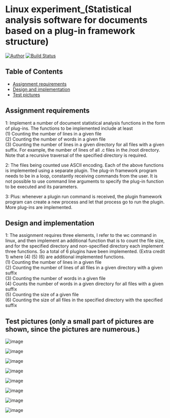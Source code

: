 # Linux experiment_(Statistical analysis software for documents based on a plug-in framework structure)
[![Author](https://img.shields.io/badge/Author-Frannie1020-blue.svg "Author")](https://Frannie1020.github.io "Author")
[![Build Status](https://travis-ci.com/JoeyBling/yilia-plus-demo.svg?branch=master)](https://github.com/Frannie1020/Linux-experiment)


## Table of Contents

- [Assignment requirements](#assignmentrequirements)
- [Design and implementation](#designandimplementation)
- [Test pictures](#Testpictures)



## Assignment requirements  
1: Implement a number of document statistical analysis functions in the form of plug-ins. The functions to be implemented include at least  
(1) Counting the number of lines in a given file  
(2) Counting the number of words in a given file  
(3) Counting the number of lines in a given directory for all files with a given suffix. For example, the number of lines of all .c files in the /root directory. Note that a recursive traversal of the specified directory is required.  

2: The files being counted use ASCII encoding. Each of the above functions is implemented using a separate plugin. The plug-in framework program needs to be in a loop, constantly receiving commands from the user. It is not possible to use command line arguments to specify the plug-in function to be executed and its parameters.  

3: Plus: whenever a plugin run command is received, the plugin framework program can create a new process and let that process go to run the plugin. More plug-ins are implemented.  

## Design and implementation  
1: The assignment requires three elements, I refer to the wc command in linux, and then implement an additional function that is to count the file size, and for the specified directory and non-specified directory each implement three functions. So a total of 6 plugins have been implemented. (Extra credit 1) where (4) (5) (6) are additional implemented functions.  
(1) Counting the number of lines in a given file  
(2) Counting the number of lines of all files in a given directory with a given suffix  
(3) Counting the number of words in a given file  
(4) Counts the number of words in a given directory for all files with a given suffix  
(5) Counting the size of a given file  
(6) Counting the size of all files in the specified directory with the specified suffix  

## Test pictures (only a small part of pictures are shown, since the pictures are numerous.)

![image](https://github.com/Frannie1020/Linux-experiment/assets/137517674/5bf4b4a5-86fa-4a07-afe1-96defc29ad8b)


![image](https://github.com/Frannie1020/Linux-experiment/assets/137517674/cf1dd466-a193-4b68-ba77-aac0edaf76fd)


![image](https://github.com/Frannie1020/Linux-experiment/assets/137517674/792ad1d2-0927-4872-95f3-b37dd4b4e8fe)


![image](https://github.com/Frannie1020/Linux-experiment/assets/137517674/25146629-0777-4d77-ae0b-5858c2de368c)  

![image](https://github.com/Frannie1020/Linux-experiment/assets/137517674/c9e049d9-6b60-483d-a384-1bb96409fc38)  

![image](https://github.com/Frannie1020/Linux-experiment/assets/137517674/5e610a72-4554-403c-a691-23c7e70089d3)  

![image](https://github.com/Frannie1020/Linux-experiment/assets/137517674/e9a8aa6c-8a69-41a4-99a3-5c86286d92bb)  

![image](https://github.com/Frannie1020/Linux-experiment/assets/137517674/f4cfd93e-5f86-42b5-97c1-46da83574335)

